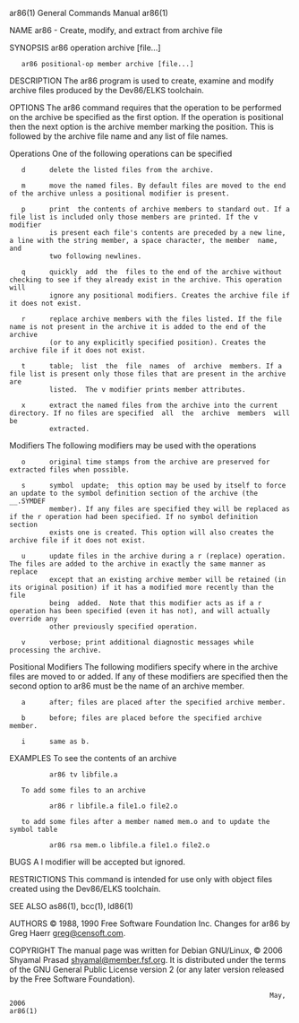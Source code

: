ar86(1)                                                       General Commands Manual                                                      ar86(1)

NAME
       ar86 - Create, modify, and extract from archive file

SYNOPSIS
       ar86 operation archive [file...]

       ar86 positional-op member archive [file...]

DESCRIPTION
       The ar86 program is used to create, examine and modify archive files produced by the Dev86/ELKS toolchain.

OPTIONS
       The  ar86  command  requires  that  the  operation  to  be  performed  on the archive be specified as the first option. If the operation is
       positional then the next option is the archive member marking the position. This is followed by the archive file name and any list of  file
       names.

   Operations
       One of the following operations can be specified

       d      delete the listed files from the archive.

       m      move the named files. By default files are moved to the end of the archive unless a positional modifier is present.

       p      print  the contents of archive members to standard out. If a file list is included only those members are printed. If the v modifier
              is present each file's contents are preceded by a new line, a line with the string member, a space character, the member  name,  and
              two following newlines.

       q      quickly  add  the  files to the end of the archive without checking to see if they already exist in the archive. This operation will
              ignore any positional modifiers. Creates the archive file if it does not exist.

       r      replace archive members with the files listed. If the file name is not present in the archive it is added to the end of the  archive
              (or to any explicitly specified position). Creates the archive file if it does not exist.

       t      table;  list  the  file  names  of  archive  members. If a file list is present only those files that are present in the archive are
              listed.  The v modifier prints member attributes.

       x      extract the named files from the archive into the current directory. If no files are specified  all  the  archive  members  will  be
              extracted.

   Modifiers
       The following modifiers may be used with the operations

       o      original time stamps from the archive are preserved for extracted files when possible.

       s      symbol  update;  this option may be used by itself to force an update to the symbol definition section of the archive (the __.SYMDEF
              member). If any files are specified they will be replaced as if the r operation had been specified. If no symbol definition  section
              exists one is created. This option will also creates the archive file if it does not exist.

       u      update files in the archive during a r (replace) operation. The files are added to the archive in exactly the same manner as replace
              except that an existing archive member will be retained (in its original position) if it has a modified more recently than the  file
              being  added.  Note that this modifier acts as if a r operation has been specified (even it has not), and will actually override any
              other previously specified operation.

       v      verbose; print additional diagnostic messages while processing the archive.

   Positional Modifiers
       The following modifiers specify where in the archive files are moved to or added. If any of these modifiers are specified then  the  second
       option to ar86 must be the name of an archive member.

       a      after; files are placed after the specified archive member.

       b      before; files are placed before the specified archive member.

       i      same as b.

EXAMPLES
       To see the contents of an archive

              ar86 tv libfile.a

       To add some files to an archive

              ar86 r libfile.a file1.o file2.o

       to add some files after a member named mem.o and to update the symbol table

              ar86 rsa mem.o libfile.a file1.o file2.o

BUGS
       A l modifier will be accepted but ignored.

RESTRICTIONS
       This command is intended for use only with object files created using the Dev86/ELKS toolchain.

SEE ALSO
       as86(1), bcc(1), ld86(1)

AUTHORS
       © 1988, 1990 Free Software Foundation Inc. Changes for ar86 by Greg Haerr <greg@censoft.com>.

COPYRIGHT
       The  manual page was written for Debian GNU/Linux, © 2006 Shyamal Prasad <shyamal@member.fsf.org>. It is distributed under the terms of the
       GNU General Public License version 2 (or any later version released by the Free Software Foundation).

                                                                     May, 2006                                                             ar86(1)
